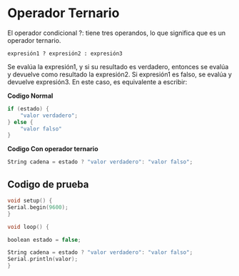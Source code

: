 # Operador Ternario
El operador condicional ?: tiene tres operandos, lo que significa que es un operador ternario.

```expresión1 ? expresión2 : expresión3```

Se evalúa la expresión1, y si su resultado es verdadero, entonces se evalúa y devuelve como resultado la expresión2. Si expresión1 es falso, se evalúa y devuelve expresión3. En este caso, es equivalente a escribir:

**Codigo Normal**
```c++
if (estado) {
    "valor verdadero";
} else {
    "valor falso"
}
```

**Codigo Con operador ternario**
```c++
String cadena = estado ? "valor verdadero": "valor falso";
```



## Codigo de prueba
```c++
void setup() {
Serial.begin(9600);
}

void loop() {

boolean estado = false;

String cadena = estado ? "valor verdadero": "valor falso";
Serial.println(valor);
}

```
